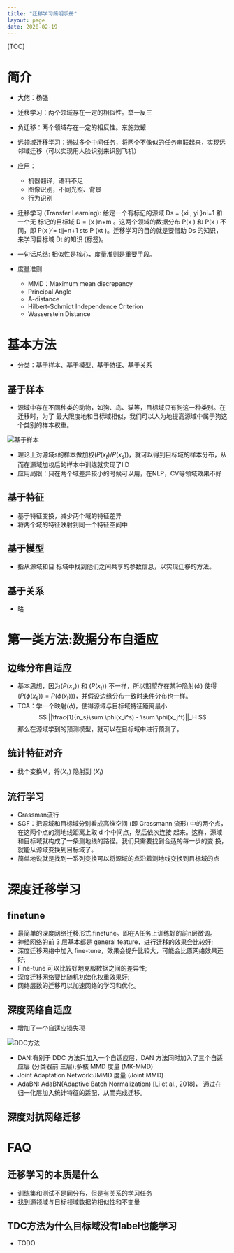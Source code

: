 ```yaml
---
title: "迁移学习简明手册"
layout: page
date: 2020-02-19
---
```

[TOC]

# 简介
- 大佬：杨强
- 迁移学习：两个领域存在一定的相似性。举一反三
- 负迁移：两个领域存在一定的相反性。东施效颦
- 远领域迁移学习：通过多个中间任务，将两个不像似的任务串联起来，实现远邻域迁移（可以实现用人脸识别来识别飞机）
- 应用：
    - 机器翻译，语料不足
    - 图像识别，不同光照、背景
    - 行为识别

- 迁移学习 (Transfer Learning): 给定一个有标记的源域 Ds = {xi , yi }ni=1 和一个无 标记的目标域 D = {x }n+m 。这两个领域的数据分布 P(x ) 和 P(x ) 不同，即 P(x ) ̸=
tjj=n+1 sts P (xt )。迁移学习的目的就是要借助 Ds 的知识，来学习目标域 Dt 的知识 (标签)。
- 一句话总结: 相似性是核心，度量准则是重要手段。
- 度量准则
    - MMD：Maximum mean discrepancy
    - Principal Angle
    - A-distance
    - Hilbert-Schmidt Independence Criterion
    - Wasserstein Distance
    

# 基本方法
- 分类：基于样本、基于模型、基于特征、基于关系

## 基于样本
- 源域中存在不同种类的动物，如狗、鸟、猫等，目标域只有狗这一种类别。在迁移时，为了 最大限度地和目标域相似，我们可以人为地提高源域中属于狗这个类别的样本权重。

![基于样本](/wiki/static/images/transfer-learning-01.png)

- 理论上对源域s的样本做加权$(P(x_t)/P(x_s))$，就可以得到目标域的样本分布，从而在源域加权后的样本中训练就实现了IID
- 应用局限：只在两个域差异较小的时候可以用，在NLP，CV等领域效果不好

## 基于特征
- 基于特征变换，减少两个域的特征差异
- 将两个域的特征映射到同一个特征空间中

## 基于模型
- 指从源域和目 标域中找到他们之间共享的参数信息，以实现迁移的方法。

## 基于关系
- 略


# 第一类方法:数据分布自适应
## 边缘分布自适应
- 基本思想，因为$(P(x_s))$ 和 $(P(x_t))$ 不一样，所以期望存在某种隐射$(\phi)$ 使得 $(P(\phi(x_s))=P(\phi(x_t)))$，并假设边缘分布一致时条件分布也一样。
- TCA：学一个映射$(\phi)$，使得源域与目标域特征距离最小
$$
||\frac{1}{n_s}\sum \phi(x_i^s) - \sum \phi(x_j^t)||_H
$$
那么在源域学到的预测模型，就可以在目标域中进行预测了。


## 统计特征对齐
- 找个变换M，将$(X_s)$ 隐射到 $(X_t)$

## 流行学习
- Grassman流行
- SGF：把源域和目标域分别看成高维空间 (即 Grassmann 流形) 中的两个点，在这两个点的测地线距离上取 d 个中间点，然后依次连接 起来。这样，源域和目标域就构成了一条测地线的路径。我们只需要找到合适的每一步的变 换，就能从源域变换到目标域了。
- 简单地说就是找到一系列变换可以将源域的点沿着测地线变换到目标域的点


# 深度迁移学习

## finetune
- 最简单的深度网络迁移形式:finetune。即在A任务上训练好的前n层微调。
- 神经网络的前 3 层基本都是 general feature，进行迁移的效果会比较好;
- 深度迁移网络中加入 fine-tune，效果会提升比较大，可能会比原网络效果还好; 
- Fine-tune 可以比较好地克服数据之间的差异性;
- 深度迁移网络要比随机初始化权重效果好;
- 网络层数的迁移可以加速网络的学习和优化。

## 深度网络自适应
- 增加了一个自适应损失项

![DDC方法](/wiki/static/images/transfer-learning-02.png)

- DAN:有别于 DDC 方法只加入一个自适应层，DAN 方法同时加入了三个自适应层 (分类器前 三层);多核 MMD 度量 (MK-MMD)
- Joint Adaptation Network:JMMD 度量 (Joint MMD)
- AdaBN: AdaBN(Adaptive Batch Normalization) [Li et al., 2018]， 通过在归一化层加入统计特征的适配，从而完成迁移。

## 深度对抗网络迁移


# FAQ
## 迁移学习的本质是什么
- 训练集和测试不是同分布，但是有关系的学习任务
- 找到源领域与目标领域数据的相似性和不变量

## TDC方法为什么目标域没有label也能学习
- TODO